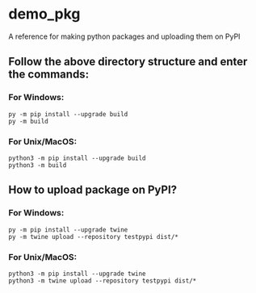 # demo_pkg
A reference for making python packages and uploading them on PyPI

## Follow the above directory structure and enter the commands:

### For Windows:
```batch
py -m pip install --upgrade build
py -m build
```

### For Unix/MacOS:
```shell
python3 -m pip install --upgrade build
python3 -m build
```

## How to upload package on PyPI?

### For Windows:
```batch
py -m pip install --upgrade twine
py -m twine upload --repository testpypi dist/*
```

### For Unix/MacOS:
```shell
python3 -m pip install --upgrade twine
python3 -m twine upload --repository testpypi dist/*
```